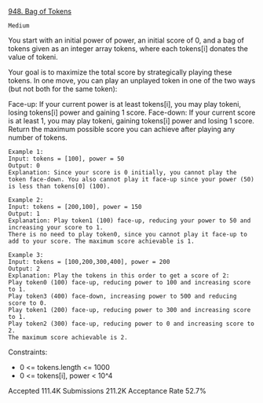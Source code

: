 [948. Bag of Tokens](https://leetcode.com/problems/bag-of-tokens/)

`Medium`

You start with an initial power of power, an initial score of 0, and a bag of tokens given as an integer array tokens, where each tokens[i] donates the value of tokeni.

Your goal is to maximize the total score by strategically playing these tokens. In one move, you can play an unplayed token in one of the two ways (but not both for the same token):

Face-up: If your current power is at least tokens[i], you may play tokeni, losing tokens[i] power and gaining 1 score.
Face-down: If your current score is at least 1, you may play tokeni, gaining tokens[i] power and losing 1 score.
Return the maximum possible score you can achieve after playing any number of tokens.

```
Example 1:
Input: tokens = [100], power = 50
Output: 0
Explanation: Since your score is 0 initially, you cannot play the token face-down. You also cannot play it face-up since your power (50) is less than tokens[0] (100).

Example 2:
Input: tokens = [200,100], power = 150
Output: 1
Explanation: Play token1 (100) face-up, reducing your power to 50 and increasing your score to 1.
There is no need to play token0, since you cannot play it face-up to add to your score. The maximum score achievable is 1.

Example 3:
Input: tokens = [100,200,300,400], power = 200
Output: 2
Explanation: Play the tokens in this order to get a score of 2:
Play token0 (100) face-up, reducing power to 100 and increasing score to 1.
Play token3 (400) face-down, increasing power to 500 and reducing score to 0.
Play token1 (200) face-up, reducing power to 300 and increasing score to 1.
Play token2 (300) face-up, reducing power to 0 and increasing score to 2.
The maximum score achievable is 2.
```
 

Constraints:

- 0 <= tokens.length <= 1000
- 0 <= tokens[i], power < 10^4


Accepted
111.4K
Submissions
211.2K
Acceptance Rate
52.7%

